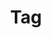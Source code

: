 ---
title: Tag
tags: ["tag", "label", "category", "keyword", "metadata", "identification", "mark"]
icon: tag
svg: '<svg xmlns="http://www.w3.org/2000/svg" width="24" height="24" fill="none" viewBox="0 0 24 24" stroke-width="1.5" stroke-linecap="round" stroke-linejoin="round" stroke="currentColor"><path d="M4.472 5.5H14.77a2 2 0 0 1 1.396.568l5.35 5.216a1 1 0 0 1 0 1.432l-5.35 5.216a2 2 0 0 1-1.396.568H4.472c-.95 0-2.222-.541-2.222-1.625v-9.75C2.25 6.041 3.523 5.5 4.472 5.5Z"/></svg>'
---